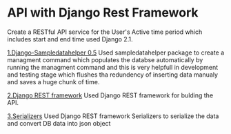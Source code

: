 # API with Django Rest Framework

Create a RESTful API service for the User's Active time period which includes start and end time used Django 2.1.

[1.Django-Sampledatahelper 0.5](https://pypi.org/project/django-sampledatahelper/)
  Used sampledatahelper package to create a managment command which populates the databse automatically by running 
  the managment command and this is very helpfull in development and testing stage which flushes tha redundency of 
  inserting data manualy and saves a huge chunk of time.
  
[2.Django REST framework](https://www.django-rest-framework.org/)
  Used Django REST framework for bulding the API.
  
[3.Serializers](https://www.django-rest-framework.org/api-guide/serializers/)
  Used Django REST framework Serializers to serialize the data and convert DB data into json object

  
 


